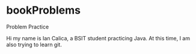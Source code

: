 # bookProblems
Problem Practice 

Hi my name is Ian Calica, a BSIT student practicing Java. At this time, I am also trying to learn git.
